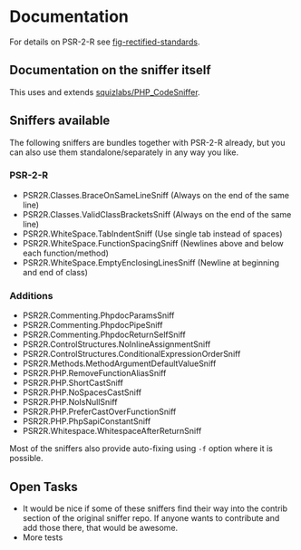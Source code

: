 # Documentation
For details on PSR-2-R see [fig-rectified-standards](https://github.com/php-fig-rectified/fig-rectified-standards).

## Documentation on the sniffer itself
This uses and extends [squizlabs/PHP_CodeSniffer](https://github.com/squizlabs/PHP_CodeSniffer/).

## Sniffers available
The following sniffers are bundles together with PSR-2-R already, but you can
also use them standalone/separately in any way you like.

### PSR-2-R
- PSR2R.Classes.BraceOnSameLineSniff (Always on the end of the same line)
- PSR2R.Classes.ValidClassBracketsSniff (Always on the end of the same line)
- PSR2R.WhiteSpace.TabIndentSniff (Use single tab instead of spaces)
- PSR2R.WhiteSpace.FunctionSpacingSniff (Newlines above and below each function/method)
- PSR2R.WhiteSpace.EmptyEnclosingLinesSniff (Newline at beginning and end of class)

### Additions
- PSR2R.Commenting.PhpdocParamsSniff
- PSR2R.Commenting.PhpdocPipeSniff
- PSR2R.Commenting.PhpdocReturnSelfSniff
- PSR2R.ControlStructures.NoInlineAssignmentSniff
- PSR2R.ControlStructures.ConditionalExpressionOrderSniff
- PSR2R.Methods.MethodArgumentDefaultValueSniff
- PSR2R.PHP.RemoveFunctionAliasSniff
- PSR2R.PHP.ShortCastSniff
- PSR2R.PHP.NoSpacesCastSniff
- PSR2R.PHP.NoIsNullSniff
- PSR2R.PHP.PreferCastOverFunctionSniff
- PSR2R.PHP.PhpSapiConstantSniff
- PSR2R.Whitespace.WhitespaceAfterReturnSniff

Most of the sniffers also provide auto-fixing using `-f` option where it is possible.

## Open Tasks
* It would be nice if some of these sniffers find their way into the contrib section of the original sniffer repo.
If anyone wants to contribute and add those there, that would be awesome.
* More tests
